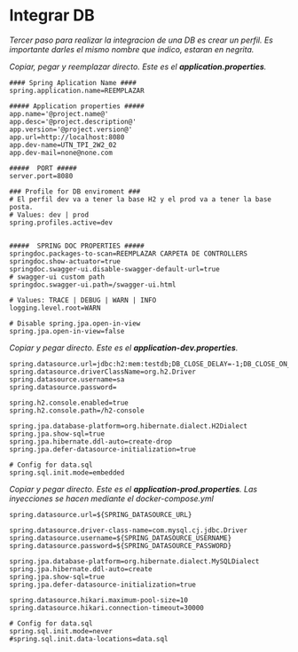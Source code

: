 # Integrar DB

<p>
    <em>Tercer paso para realizar la integracion de una DB es crear un perfil. Es importante darles el mismo nombre que indico, estaran en negrita.</em>
</p>


<em>Copiar, pegar y reemplazar directo. Este es el **application.properties**.</em>
```properties
#### Spring Aplication Name ####
spring.application.name=REEMPLAZAR

##### Application properties #####
app.name='@project.name@'
app.desc='@project.description@'
app.version='@project.version@'
app.url=http://localhost:8080
app.dev-name=UTN_TPI_2W2_02
app.dev-mail=none@none.com

#####  PORT #####
server.port=8080

### Profile for DB enviroment ###
# El perfil dev va a tener la base H2 y el prod va a tener la base posta.
# Values: dev | prod
spring.profiles.active=dev


#####  SPRING DOC PROPERTIES #####
springdoc.packages-to-scan=REEMPLAZAR CARPETA DE CONTROLLERS
springdoc.show-actuator=true
springdoc.swagger-ui.disable-swagger-default-url=true
# swagger-ui custom path
springdoc.swagger-ui.path=/swagger-ui.html

# Values: TRACE | DEBUG | WARN | INFO
logging.level.root=WARN

# Disable spring.jpa.open-in-view
spring.jpa.open-in-view=false
```

<em>Copiar y pegar directo. Este es el **application-dev.properties**.</em>
```properties
spring.datasource.url=jdbc:h2:mem:testdb;DB_CLOSE_DELAY=-1;DB_CLOSE_ON_EXIT=FALSE
spring.datasource.driverClassName=org.h2.Driver
spring.datasource.username=sa
spring.datasource.password=

spring.h2.console.enabled=true
spring.h2.console.path=/h2-console

spring.jpa.database-platform=org.hibernate.dialect.H2Dialect
spring.jpa.show-sql=true
spring.jpa.hibernate.ddl-auto=create-drop
spring.jpa.defer-datasource-initialization=true

# Config for data.sql
spring.sql.init.mode=embedded
```

<em>Copiar y pegar directo. Este es el **application-prod.properties**. Las inyecciones se hacen mediante el docker-compose.yml</em>
```properties
spring.datasource.url=${SPRING_DATASOURCE_URL}

spring.datasource.driver-class-name=com.mysql.cj.jdbc.Driver
spring.datasource.username=${SPRING_DATASOURCE_USERNAME}
spring.datasource.password=${SPRING_DATASOURCE_PASSWORD}

spring.jpa.database-platform=org.hibernate.dialect.MySQLDialect
spring.jpa.hibernate.ddl-auto=create
spring.jpa.show-sql=true
spring.jpa.defer-datasource-initialization=true

spring.datasource.hikari.maximum-pool-size=10
spring.datasource.hikari.connection-timeout=30000

# Config for data.sql
spring.sql.init.mode=never
#spring.sql.init.data-locations=data.sql

```

